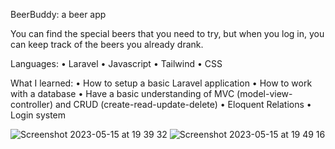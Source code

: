 BeerBuddy: a beer app

You can find the special beers that you need to try, but when you log in, you can keep track of the beers you already drank.

Languages: 
• Laravel
• Javascript
• Tailwind
• CSS


What I learned:
• How to setup a basic Laravel application
• How to work with a database
• Have a basic understanding of MVC (model-view-controller) and CRUD (create-read-update-delete)
• Eloquent Relations
• Login system

![Screenshot 2023-05-15 at 19 39 32](https://github.com/Sofievdabeele/beerbuddy/assets/120273548/8a762f9e-13d4-4462-aa48-745872a6b243)
![Screenshot 2023-05-15 at 19 49 16](https://github.com/Sofievdabeele/beerbuddy/assets/120273548/d784a60d-86d9-41a1-906c-1f21bf95c25a)
